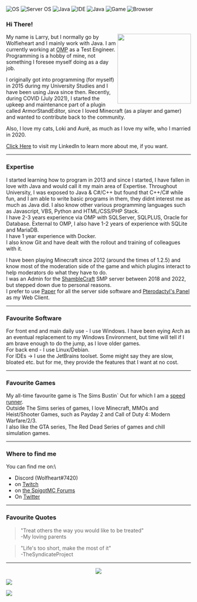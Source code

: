 ![OS](https://img.shields.io/badge/OS-Windows-informational?style=flat&logo=windows&logoColor=white&color=80000b) ![Server OS](https://img.shields.io/badge/OS-Debian-informational?style=flat&logo=debian&logoColor=white&color=80000b) ![Java](https://img.shields.io/badge/Containerization-Docker-informational?style=flat&logo=docker&logoColor=white&color=80000b) ![IDE](https://img.shields.io/badge/IDE-IntelliJ-informational?style=flat&logo=intellijidea&logoColor=white&color=80000b) ![Java](https://img.shields.io/badge/Lang-Java-informational?style=flat&logo=java&logoColor=white&color=80000b) ![Game](https://img.shields.io/badge/Game-Minecraft-informational?style=flat&logo=mojangstudios&logoColor=white&color=80000b) ![Browser](https://img.shields.io/badge/Browser-Chrome-informational?style=flat&logo=googlechrome&logoColor=white&color=80000b)
### Hi There!
<img align="right" src="https://avatars.githubusercontent.com/u/18635695?v=4" width="200" height="190" />

My name is Larry, but I normally go by Wolfieheart and I mainly work with Java. I am currently working at [OMP](https://www.omp.com) as a Test Engineer. Programming is a hobby of mine, not something I foresee myself doing as a day job.

I originally got into programming (for myself) in 2015 during my University Studies and I have been using Java since then. Recently, during COVID (July 2021), I started the upkeep and maintenance part of a plugin called ArmorStandEditor, since I loved Minecraft (as a player and gamer) and wanted to contribute back to the community.

Also, I love my cats, Loki and Aurë, as much as I love my wife, who I married in 2020.

[Click Here](https://www.linkedin.com/in/laurence-somers/) to visit my LinkedIn to learn more about me, if you want.

----

### Expertise
I started learning how to program in 2013 and since I started, I have fallen in love with Java and would call it my main area of Expertise. Throughout University, I was exposed to Java & C#/C++ but found that C++/C# while fun, and I am able to write basic programs in them, they didnt interest me as much as Java did. I also know other various programming languages such as Javascript, VBS, Python and HTML/CSS/PHP Stack.\
I have 2-3 years experience via OMP with SQLServer, SQLPLUS, Oracle for Database. External to OMP, I also have 1-2 years of experience with SQLite and MariaDB.\
I have 1 year experience with Docker.\
I also know Git and have dealt with the rollout and training of colleagues with it.

I have been playing Minecraft since 2012 (around the times of 1.2.5) and know most of the moderation side of the game and which plugins interact to help moderators do what they have to do.\
I was an Admin for the [ShambleCraft](https://www.shamblecraft.net/) SMP server between 2018 and 2022, but stepped down due to personal reasons.\
I prefer to use [Paper](https://github.com/PaperMC/Paper) for all the server side software and [Pterodactyl's Panel](https://github.com/Pterodactyl) as my Web Client.

----

### Favourite Software
For front end and main daily use - I use Windows. I have been eying Arch as an eventual replacement to my Windows Environment, but time will tell if I am brave enough to do the jump, as I love older games.\
For back end - I use Linux/Debian.\
For IDEs -> I use the JetBrains toolset. Some might say they are slow, bloated etc. but for me, they provide the features that I want at no cost.

----
### Favourite Games
My all-time favourite game is The Sims Bustin` Out for which I am a [speed runner](https://speedrun.com/nightwish). \
Outside The Sims series of games, I love Minecraft, MMOs and Heist/Shooter Games, such as Payday 2 and Call of Duty 4: Modern Warfare/2/3. \
I also like the GTA series, The Red Dead Series of games and chill simulation games.

----

### Where to find me
You can find me on:\
- Discord (Wolfheart#7420)
- on [Twitch](https://twitch.tv/Wolfieheart_)
- on [the SpigotMC Forums](https://spigotmc.org)
- On [Twitter](https://twitter.com/Wolfstorm__)

----
### Favourite Quotes

> "Treat others the way you would like to be treated"\
> \-My loving parents

> "Life's too short, make the most of it"\
> \-TheSyndicateProject

----

<p align="center">
  <a href="https://github.com/anuraghazra/github-readme-stats">
    <img align="center" src="https://github-readme-stats.vercel.app/api/top-langs/?username=Wolfieheart&theme=nord&layout=compact&show_icons=true" />
  </a>
  <p></p>
  <a href="https://github.com/anuraghazra/github-readme-stats">
    <img align="center" src="https://github-readme-stats.vercel.app/api?username=Wolfieheart&show_icons=true&include_all_commits=true&count_private=true&theme=nord" />
  </a>
  <p></p>
  <a>
    <img align="center" src="https://profile-counter.glitch.me/Wolfieheart/count.svg" />
  </a>
</p>
